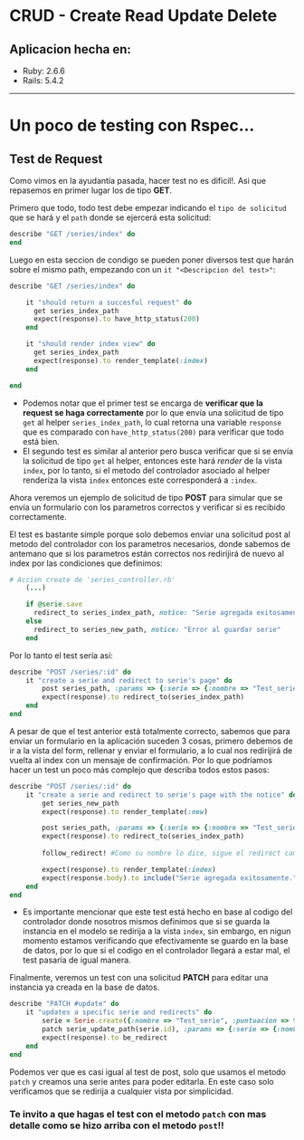 # CRUD - Create Read Update Delete

## Aplicacion hecha en:
- Ruby: 2.6.6
- Rails: 5.4.2

---

# Un poco de testing con Rspec...

## Test de Request

Como vimos en la ayudantía pasada, hacer test no es dificil!. Asi que repasemos en primer lugar los de tipo **GET**.

Primero que todo, todo test debe empezar indicando el `tipo de solicitud` que se hará y el `path` donde se ejercerá esta solicitud:

``` ruby
describe "GET /series/index" do
end
```
Luego en esta seccion de condigo se pueden poner diversos test que harán sobre el mismo path, empezando con un `it "<Descripcion del test>"`:

``` ruby
describe "GET /series/index" do

    it "should return a succesful request" do
      get series_index_path
      expect(response).to have_http_status(200)
    end

    it "should render index view" do
      get series_index_path
      expect(response).to render_template(:index)
    end

end
```

- Podemos notar que el primer test se encarga de **verificar que la request se haga correctamente** por lo que envía una solicitud de tipo `get` al helper `series_index_path`, lo cual retorna una variable `response` que es comparado con `have_http_status(200)` para verificar que todo está bien.
- El segundo test es similar al anterior pero busca verificar que si se envía la solicitud de tipo `get` al helper, entonces este hará *render* de la vista `index`, por lo tanto, si el metodo del controlador asociado al helper renderiza la vista `index` entonces este corresponderá a `:index`.

Ahora veremos un ejemplo de solicitud de tipo **POST** para simular que se envía un formulario con los parametros correctos y verificar si es recibido correctamente.

El test es bastante simple porque solo debemos enviar una solicitud post al metodo del controlador con los parametros necesarios, donde sabemos de antemano que si los parametros están correctos nos redirijirá de nuevo al index por las condiciones que definimos:

```ruby
# Accion create de 'series_controller.rb'
    (...)

    if @serie.save
      redirect_to series_index_path, notice: "Serie agregada exitosamente."
    else
      redirect_to series_new_path, notice: "Error al guardar serie"
    end
```

Por lo tanto el test sería así:


```ruby
describe "POST /series/:id" do
    it "create a serie and redirect to serie's page" do
        post series_path, :params => {:serie => {:nombre => "Test_serie", :puntuacion => 9, :comentario => "Se parece a esa que era muy buena..."}}
        expect(response).to redirect_to(series_index_path)
    end
end
```

A pesar de que el test anterior está totalmente correcto, sabemos que para enviar un formulario en la aplicación suceden 3 cosas, primero debemos de ir a la vista del form, rellenar y enviar el formulario, a lo cual nos redirijirá de vuelta al index con un mensaje de confirmación. Por lo que podríamos hacer un test un poco más complejo que describa todos estos pasos:

```ruby
describe "POST /series/:id" do
    it "create a serie and redirect to serie's page with the notice" do
        get series_new_path
        expect(response).to render_template(:new)

        post series_path, :params => {:serie => {:nombre => "Test_serie", :puntuacion => 9, :comentario => "Se parece a esa que era muy buena..."}}
        expect(response).to redirect_to(series_index_path)
        
        follow_redirect! #Como su nombre lo dice, sigue el redirect cambiando el "response"

        expect(response).to render_template(:index)
        expect(response.body).to include("Serie agregada exitosamente.")
    end
end
```
- Es importante mencionar que este test está hecho en base al codigo del controlador donde nosotros mismos definimos que si se guarda la instancia en el modelo se redirija a la vista `index`, sin embargo, en nigun momento estamos verificando que efectivamente se guardo en la base de datos, por lo que si el codigo en el controlador llegará a estar mal, el test pasaría de igual manera.

Finalmente, veremos un test con una solicitud **PATCH** para editar una instancia ya creada en la base de datos.

```ruby
describe "PATCH #update" do
    it "updates a specific serie and redirects" do
        serie = Serie.create({:nombre => "Test_serie", :puntuacion => 9, :comentario => "sjdosads"})
        patch serie_update_path(serie.id), :params => {:serie => {:nombre => "PhineasYFerb", :puntuacion => 9, :comentario => "Y perry?"}}
        expect(response).to be_redirect
    end
end
```
Podemos ver que es casi igual al test de post, solo que usamos el metodo `patch` y creamos una serie antes para poder editarla. En este caso solo verificamos que se redirija a cualquier vista por simplicidad.

### Te invito a que hagas el test con el metodo `patch` con mas detalle como se hizo arriba con el metodo `post`!!